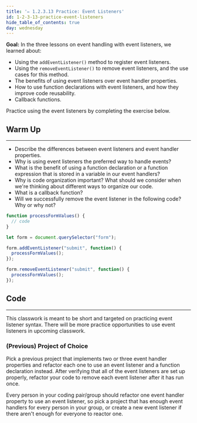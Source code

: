 ```yaml
---
title: '✏️ 1.2.3.13 Practice: Event Listeners'
id: 1-2-3-13-practice-event-listeners
hide_table_of_contents: true
day: wednesday
---
```


**Goal:**  In the three lessons on event handling with event listeners, we learned about:

* Using the `addEventListener()` method to register event listeners.
* Using the `removeEventListener()` to remove event listeners, and the use cases for this method.
* The benefits of using event listeners over event handler properties.
* How to use function declarations with event listeners, and how they improve code reusability.
* Callback functions.

Practice using the event listeners by completing the exercise below.

## Warm Up
<hr />

* Describe the differences between event listeners and event handler properties. 
* Why is using event listeners the preferred way to handle events? 
* What is the benefit of using a function declaration or a function expression that is stored in a variable in our event handlers?
* Why is code organization important? What should we consider when we're thinking about different ways to organize our code.
* What is a callback function? 
* Will we successfully remove the event listener in the following code? Why or why not?

```js
function processFormValues() {
  // code
}

let form = document.querySelector("form"); 

form.addEventListener("submit", function() {
  processFormValues();
});

form.removeEventListener("submit", function() {
  processFormValues();
});  
```

## Code
<hr />

This classwork is meant to be short and targeted on practicing event listener syntax. There will be more practice opportunities to use event listeners in upcoming classwork.

### (Previous) Project of Choice

Pick a previous project that implements two or three event handler properties and refactor each one to use an event listener and a function declaration instead. After verifying that all of the event listeners are set up properly, refactor your code to remove each event listener after it has run once. 

Every person in your coding pair/group should refactor one event handler property to use an event listener, so pick a project that has enough event handlers for every person in your group, or create a new event listener if there aren't enough for everyone to reactor one.
